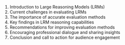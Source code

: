 1. Introduction to Large Reasoning Models (LRMs)
2. Current challenges in evaluating LRMs
3. The importance of accurate evaluation methods
4. Key findings in LRM reasoning capabilities
5. Recommendations for improving evaluation methods
6. Encouraging professional dialogue and sharing insights
7. Conclusion and call to action for audience engagement
